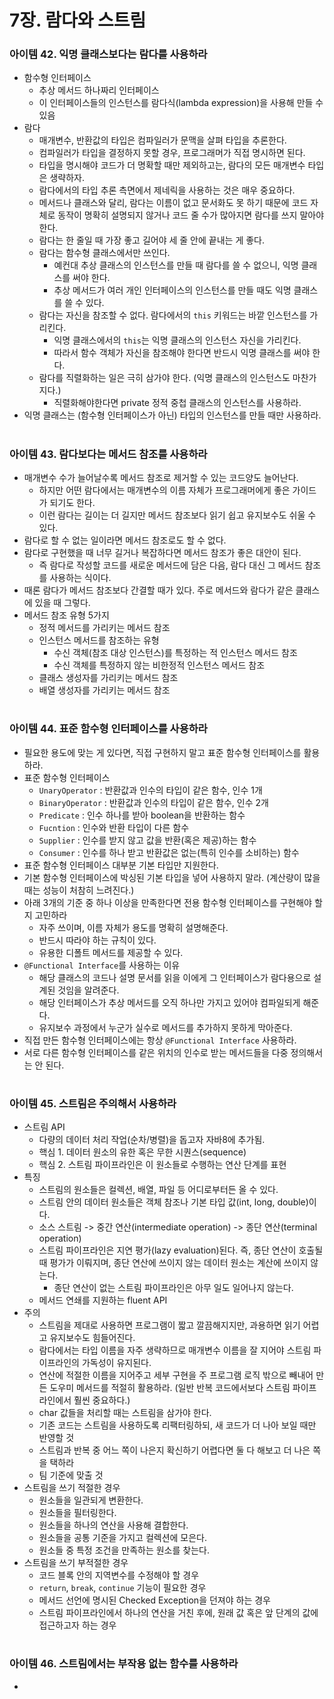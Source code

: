 # 7장. 람다와 스트림
### 아이템 42. 익명 클래스보다는 람다를 사용하라
- 함수형 인터페이스
  - 추상 메서드 하나짜리 인터페이스
  - 이 인터페이스들의 인스턴스를 람다식(lambda expression)을 사용해 만들 수 있음
- 람다
  - 매개변수, 반환값의 타입은 컴파일러가 문맥을 살펴 타입을 추론한다.
  - 컴파일러가 타입을 결정하지 못할 경우, 프로그래머가 직접 명시하면 된다.
  - 타입을 명시해야 코드가 더 명확할 때만 제외하고는, 람다의 모든 매개변수 타입은 생략하자.
  - 람다에서의 타입 추론 측면에서 제네릭을 사용하는 것은 매우 중요하다.
  - 메서드나 클래스와 달리, 람다는 이름이 없고 문서화도 못 하기 때문에 코드 자체로 동작이 명확히 설명되지 않거나 코드 줄 수가 많아지면 람다를 쓰지 말아야 한다.
  - 람다는 한 줄일 때 가장 좋고 길어야 세 줄 안에 끝내는 게 좋다.
  - 람다는 함수형 클래스에서만 쓰인다.
    - 예컨대 추상 클래스의 인스턴스를 만들 때 람다를 쓸 수 없으니, 익명 클래스를 써야 한다.
    - 추상 메서드가 여러 개인 인터페이스의 인스턴스를 만들 때도 익명 클래스를 쓸 수 있다.
  - 람다는 자신을 참조할 수 없다. 람다에서의 `this` 키워드는 바깥 인스턴스를 가리킨다.
    - 익명 클래스에서의 `this`는 익명 클래스의 인스턴스 자신을 가리킨다.
    - 따라서 함수 객체가 자신을 참조해야 한다면 반드시 익명 클래스를 써야 한다.
  - 람다를 직렬화하는 일은 극히 삼가야 한다. (익명 클래스의 인스턴스도 마찬가지다.)
    - 직렬화해야한다면 private 정적 중첩 클래스의 인스턴스를 사용하라.
- 익명 클래스는 (함수형 인터페이스가 아닌) 타입의 인스턴스를 만들 때만 사용하라.

#
### 아이템 43. 람다보다는 메서드 참조를 사용하라
- 매개변수 수가 늘어날수록 메서드 참조로 제거할 수 있는 코드양도 늘어난다.
  - 하지만 어떤 람다에서는 매개변수의 이름 자체가 프로그래머에게 좋은 가이드가 되기도 한다.
  - 이런 람다는 길이는 더 길지만 메서드 참조보다 읽기 쉽고 유지보수도 쉬울 수 있다.
- 람다로 할 수 없는 일이라면 메서드 참조로도 할 수 없다.
- 람다로 구현했을 때 너무 길거나 복잡하다면 메서드 참조가 좋은 대안이 된다.
  - 즉 람다로 작성할 코드를 새로운 메서드에 담은 다음, 람다 대신 그 메서드 참조를 사용하는 식이다.
- 때론 람다가 메서드 참조보다 간결할 때가 있다. 주로 메서드와 람다가 같은 클래스에 있을 때 그렇다.
- 메서드 참조 유형 5가지
  - 정적 메서드를 가리키는 메서드 참조
  - 인스턴스 메서드를 참조하는 유형
    - 수신 객체(참조 대상 인스턴스)를 특정하는 적 인스턴스 메서드 참조
    - 수신 객체를 특정하지 않는 비한정적 인스턴스 메서드 참조
  - 클래스 생성자를 가리키는 메서드 참조
  - 배열 생성자를 가리키는 메서드 참조

#
### 아이템 44. 표준 함수형 인터페이스를 사용하라
- 필요한 용도에 맞는 게 있다면, 직접 구현하지 말고 표준 함수형 인터페이스를 활용하라.
- 표준 함수형 인터페이스
  - `UnaryOperator` : 반환값과 인수의 타입이 같은 함수, 인수 1개
  - `BinaryOperator` : 반환값과 인수의 타입이 같은 함수, 인수 2개
  - `Predicate` : 인수 하나를 받아 boolean을 반환하는 함수
  - `Fucntion` : 인수와 반환 타입이 다른 함수
  - `Supplier` : 인수를 받지 않고 값을 반환(혹은 제공)하는 함수
  - `Consumer` : 인수를 하나 받고 반환값은 없는(특히 인수를 소비하는) 함수
- 표준 함수형 인터페이스 대부분 기본 타입만 지원한다.
- 기본 함수형 인터페이스에 박싱된 기본 타입을 넣어 사용하지 말라. (계산량이 많을 때는 성능이 처참히 느려진다.)
- 아래 3개의 기준 중 하나 이상을 만족한다면 전용 함수형 인터페이스를 구현해야 할지 고민하라
  - 자주 쓰이며, 이름 자체가 용도를 명확히 설명해준다.
  - 반드시 따라야 하는 규칙이 있다.
  - 유용한 디폴트 메서드를 제공할 수 있다.
- `@Functional Interface`를 사용하는 이유
  - 해당 클래스의 코드나 설명 문서를 읽을 이에게 그 인터페이스가 람다용으로 설계된 것임을 알려준다.
  - 해당 인터페이스가 추상 메서드를 오직 하나만 가지고 있어야 컴파일되게 해준다.
  - 유지보수 과정에서 누군가 실수로 메서드를 추가하지 못하게 막아준다.
- 직접 만든 함수형 인터페이스에는 항상 `@Functional Interface` 사용하라.
- 서로 다른 함수형 인터페이스를 같은 위치의 인수로 받는 메서드들을 다중 정의해서는 안 된다.

#
### 아이템 45. 스트림은 주의해서 사용하라
- 스트림 API
  - 다량의 데이터 처리 작업(순차/병렬)을 돕고자 자바8에 추가됨.
  - 핵심 1. 데이터 원소의 유한 혹은 무한 시퀀스(sequence)
  - 핵심 2. 스트림 파이프라인은 이 원소들로 수행하는 연산 단계를 표현
- 특징
  - 스트림의 원소들은 컬렉션, 배열, 파일 등 어디로부터든 올 수 있다.
  - 스트림 안의 데이터 원소들은 객체 참조나 기본 타입 값(int, long, double)이다.
  - 소스 스트림 -> 중간 연산(intermediate operation) -> 종단 연산(terminal operation)
  - 스트림 파이프라인은 지연 평가(lazy evaluation)된다. 즉, 종단 연산이 호출될 때 평가가 이뤄지며, 종단 연산에 쓰이지 않는 데이터 원소는 계산에 쓰이지 않는다.
    - 종단 연산이 없는 스트림 파이프라인은 아무 일도 일어나지 않는다.
  - 메서드 연쇄를 지원하는 fluent API
- 주의
  - 스트림을 제대로 사용하면 프로그램이 짧고 깔끔해지지만, 과용하면 읽기 어렵고 유지보수도 힘들어진다.
  - 람다에서는 타입 이름을 자주 생략하므로 매개변수 이름을 잘 지어야 스트림 파이프라인의 가독성이 유지된다.
  - 연산에 적절한 이름을 지어주고 세부 구현을 주 프로그램 로직 밖으로 빼내어 만든 도우미 메서드를 적절히 활용하라. (일반 반복 코드에서보다 스트림 파이프라인에서 훨씬 중요하다.)
  - char 값들을 처리할 때는 스트림을 삼가야 한다.
  - 기존 코드는 스트림을 사용하도록 리팩터링하되, 새 코드가 더 나아 보일 때만 반영할 것
  - 스트림과 반복 중 어느 쪽이 나은지 확신하기 어렵다면 둘 다 해보고 더 나은 쪽을 택하라
  - 팀 기준에 맞출 것
- 스트림을 쓰기 적절한 경우
  - 원소들을 일관되게 변환한다.
  - 원소들을 필터링한다.
  - 원소들을 하나의 연산을 사용해 결합한다.
  - 원소들을 공통 기준을 가지고 컬렉션에 모은다.
  - 원소들 중 특정 조건을 만족하는 원소를 찾는다.
- 스트림을 쓰기 부적절한 경우
  - 코드 블록 안의 지역변수를 수정해야 할 경우
  - `return`, `break`, `continue` 기능이 필요한 경우
  - 메서드 선언에 명시된 Checked Exception을 던져야 하는 경우
  - 스트림 파이프라인에서 하나의 연산을 거친 후에, 원래 값 혹은 앞 단계의 값에 접근하고자 하는 경우

#
### 아이템 46. 스트림에서는 부작용 없는 함수를 사용하라
- 
